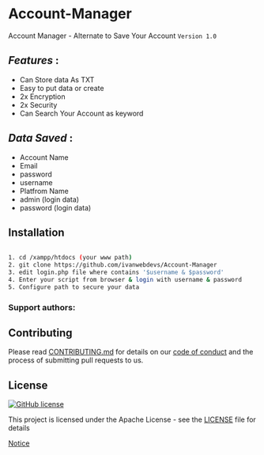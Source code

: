 # Account-Manager
Account Manager - Alternate to Save Your Account
`Version 1.0`


## _*Features*_ : 
- Can Store data As TXT
- Easy to put data or create
- 2x Encryption
- 2x Security
- Can Search Your Account as keyword


## _*Data Saved*_ : 


- Account Name
- Email
- password
- username
- Platfrom Name
- admin (login data)
- password (login data)





## Installation


```sh

1. cd /xampp/htdocs (your www path)
2. git clone https://github.com/ivanwebdevs/Account-Manager
3. edit login.php file where contains '$username & $password'
4. Enter your script from browser & login with username & password
5. Configure path to secure your data


```


### **Support authors**:




## Contributing

Please read [CONTRIBUTING.md](CONTRIBUTING.md) for details on our [code of conduct](CODE_OF_CONDUCT.md) and the process of submitting pull requests to us.

## License 
[![GitHub license](https://img.shields.io/github/license/0x0is1/saycheese-antidote)](https://github.com/ivanwebdevs/VanFunction/blob/main/LICENSE)

This project is licensed under the Apache License - see the [LICENSE](LICENSE) file for details


<a href="NOTICE.md">Notice</a>
